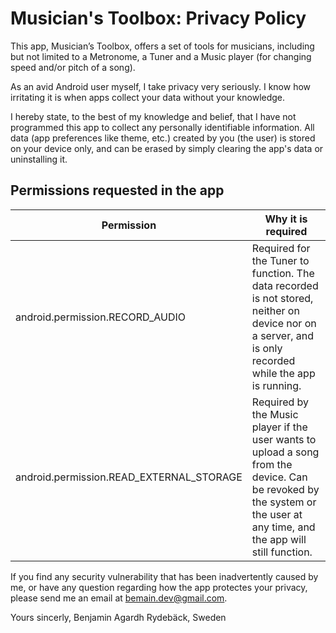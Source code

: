 # Musician's Toolbox: Privacy Policy
This app, Musician’s Toolbox, offers a set of tools for musicians, including but not limited to a Metronome, a Tuner and a Music player (for changing speed and/or pitch of a song).

As an avid Android user myself, I take privacy very seriously. I know how irritating it is when apps collect your data without your knowledge.

I hereby state, to the best of my knowledge and belief, that I have not programmed this app to collect any personally identifiable information. All data (app preferences like theme, etc.) created by you (the user) is stored on your device only, and can be erased by simply clearing the app's data or uninstalling it.


## Permissions requested in the app
| Permission | Why it is required |
| --- | --- |
| android.permission.RECORD_AUDIO | Required for the Tuner to function. The data recorded is not stored, neither on device nor on a server, and is only recorded while the app is running. |
| android.permission.READ_EXTERNAL_STORAGE | Required by the Music player if the user wants to upload a song from the device. Can be revoked by the system or the user at any time, and the app will still function. |


If you find any security vulnerability that has been inadvertently caused by me, or have any question regarding how the app protectes your privacy, please send me an email at bemain.dev@gmail.com.

Yours sincerly,
Benjamin Agardh
Rydebäck, Sweden

